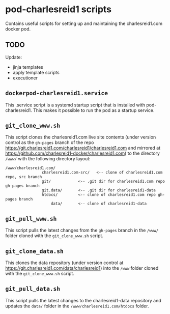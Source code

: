 # pod-charlesreid1 scripts

Contains useful scripts for setting up and maintaining
the charlesreid1.com docker pod.

## TODO

Update:

- jinja templates
- apply template scripts
- executioner


## `dockerpod-charlesreid1.service`

This .service script is a systemd startup script that
is installed with pod-charlesreid1. This makes it 
possible to run the pod as a startup service.

## `git_clone_www.sh`

This script clones the charlesreid1.com live site contents
(under version control as the `gh-pages` branch of the
repo <https://git.charlesreid1.com/charlesreid1/charlesreid1.com>
and mirrored at 
<https://github.com/charlesreid1-docker/charlesreid1.com>)
to the directory `/www/` with the following directory
layout:

```
/www/charlesreid1.com/
                charlesreid1.com-src/   <-- clone of charlesreid1.com repo, src branch
                git/            <-- .git dir for charlesreid1.com repo gh-pages branch
                git.data/       <-- .git dir for charlesreid1-data
                htdocs/         <-- clone of charlesreid1.com repo gh-pages branch
                    data/       <-- clone of charlesreid1-data
```

## `git_pull_www.sh`

This script pulls the latest changes from the
`gh-pages` branch in the `/www/` folder cloned
with the `git_clone_www.sh` script.

## `git_clone_data.sh`

This clones the data repository (under version control
at <https://git.charlesreid1.com/data/charlesreid1>)
into the `/www` folder cloned with the `git_clone_www.sh`
script.

## `git_pull_data.sh`

This script pulls the latest changes to the
charlesreid1-data repository and updates the
`data/` folder in the `/www/charlesreid1.com/htdocs`
folder.

